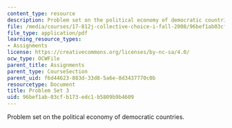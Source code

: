 ```yaml
---
content_type: resource
description: Problem set on the political economy of democratic countries.
file: /media/courses/17-812j-collective-choice-i-fall-2008/96bef1ab03cfb173edc1b5809b9b4609_pset3.pdf
file_type: application/pdf
learning_resource_types:
- Assignments
license: https://creativecommons.org/licenses/by-nc-sa/4.0/
ocw_type: OCWFile
parent_title: Assignments
parent_type: CourseSection
parent_uid: f6d44623-883d-33d8-5a6e-8d3437770c0b
resourcetype: Document
title: Problem Set 3
uid: 96bef1ab-03cf-b173-edc1-b5809b9b4609
---
```

Problem set on the political economy of democratic countries.